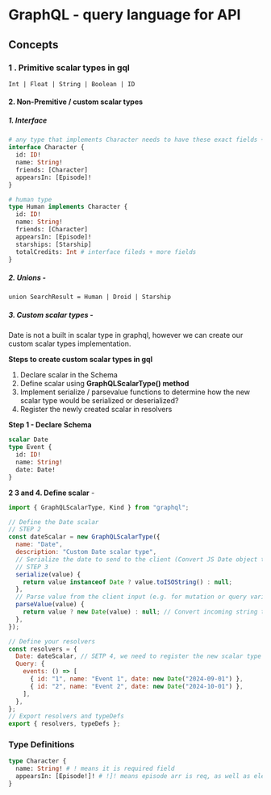 # GraphQL - query language for API

## Concepts

### 1 . Primitive scalar types in gql

`Int | Float | String | Boolean | ID`

#### 2. Non-Premitive / custom scalar types

##### **1. Interface**

```graphql
# any type that implements Character needs to have these exact fields + more
interface Character {
  id: ID!
  name: String!
  friends: [Character]
  appearsIn: [Episode]!
}

# human type
type Human implements Character {
  id: ID!
  name: String!
  friends: [Character]
  appearsIn: [Episode]!
  starships: [Starship]
  totalCredits: Int # interface fileds + more fields
}
```

##### **2. Unions** -

`union SearchResult = Human | Droid | Starship`

##### **3. Custom scalar types** -

Date is not a built in scalar type in graphql, however we can create our custom scalar types implementation.

**Steps to create custom scalar types in gql**

1. Declare scalar in the Schema
2. Define scalar using **GraphQLScalarType() method**
3. Implement serialize / parsevalue functions to determine how the new scalar type would be serialized or deserialized?
4. Register the newly created scalar in resolvers

**Step 1 - Declare Schema**

```graphql
scalar Date
type Event {
  id: ID!
  name: String!
  date: Date!
}
```

**2 3 and 4. Define scalar** -

```javascript
import { GraphQLScalarType, Kind } from "graphql";

// Define the Date scalar
// STEP 2
const dateScalar = new GraphQLScalarType({
  name: "Date",
  description: "Custom Date scalar type",
  // Serialize the date to send to the client (Convert JS Date object to ISO string)
  // STEP 3
  serialize(value) {
    return value instanceof Date ? value.toISOString() : null;
  },
  // Parse value from the client input (e.g. for mutation or query variables)
  parseValue(value) {
    return value ? new Date(value) : null; // Convert incoming string to Date
  },
});

// Define your resolvers
const resolvers = {
  Date: dateScalar, // SETP 4, we need to register the new scalar type in the resolvers
  Query: {
    events: () => [
      { id: "1", name: "Event 1", date: new Date("2024-09-01") },
      { id: "2", name: "Event 2", date: new Date("2024-10-01") },
    ],
  },
};
// Export resolvers and typeDefs
export { resolvers, typeDefs };
```

### Type Definitions

```graphql
type Character {
  name: String! # ! means it is required field
  appearsIn: [Episode!]! # !]! means episode arr is req, as well as elem inside arr is required
}
```
